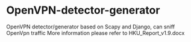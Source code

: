 # OpenVPN-detector-generator
OpenVPN detector/generator based on Scapy and Django, can sniff OpenVpn traffic
More information please refer to HKU_Report_v1.9.docx
